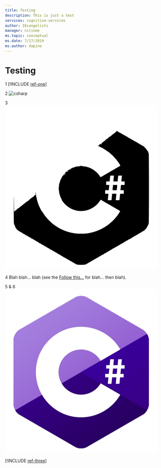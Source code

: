 ```yaml
---
title: Testing
description: This is just a test
services: cognitive-services
author: IEvangelists
manager: nitinme
ms.topic: conceptual
ms.date: 7/17/2019
ms.author: dapine
---
```


# Testing

1
[!INCLUDE [ref-one](ref-one.md)]

2
![csharp](~/docs-repo/grandparent/media/csharp-logo.png)

3
![one](image-one.svg)

4
Blah blah... blah (see the [Follow this...](ref-two.md) for blah... then blah).

5 & 6
[![two](../docs-repo/image-two.jpeg)](./image-three.jpg#lightbox)

[!INCLUDE [ref-three](~/docs-repo/ref-three.md)]
